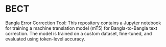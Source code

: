 # BECT

Bangla Error Correction Tool:
This repository contains a Jupyter notebook for training a machine translation model (mT5) for Bangla-to-Bangla text correction. The model is trained on a custom dataset, fine-tuned, and evaluated using token-level accuracy.
